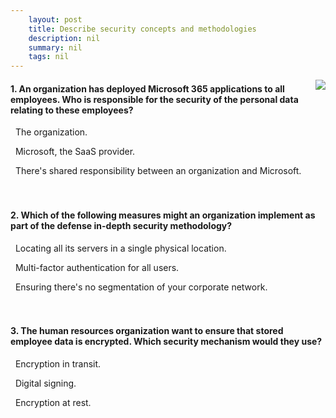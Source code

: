 ```yaml
---
    layout: post
    title: Describe security concepts and methodologies 
    description: nil
    summary: nil
    tags: nil
---
```



 <a target="_blank" href="https://docs.microsoft.com/en-us/learn/modules/describe-security-concepts-methodologies/7-knowledge-check/"><i class="fas fa-external-link-alt"></i> </a>
 <img align="right" src="https://docs.microsoft.com/en-us/learn/achievements/describe-security-concepts-and-methodologies.svg">
####  1. An organization has deployed Microsoft 365 applications to all employees. Who is responsible for the security of the personal data relating to these employees?


<i class='fas fa-check-square' style='color: Dodgerblue;'></i> &nbsp;&nbsp;The organization.

<i class='far fa-square'></i> &nbsp;&nbsp;Microsoft, the SaaS provider.

<i class='far fa-square'></i> &nbsp;&nbsp;There's shared responsibility between an organization and Microsoft.
<br />
<br />
<br />

####  2. Which of the following measures might an organization implement as part of the defense in-depth security methodology?


<i class='far fa-square'></i> &nbsp;&nbsp;Locating all its servers in a single physical location.

<i class='fas fa-check-square' style='color: Dodgerblue;'></i> &nbsp;&nbsp;Multi-factor authentication for all users.

<i class='far fa-square'></i> &nbsp;&nbsp;Ensuring there's no segmentation of your corporate network.
<br />
<br />
<br />

####  3. The human resources organization want to ensure that stored employee data is encrypted. Which security mechanism would they use?


<i class='far fa-square'></i> &nbsp;&nbsp;Encryption in transit.

<i class='far fa-square'></i> &nbsp;&nbsp;Digital signing.

<i class='fas fa-check-square' style='color: Dodgerblue;'></i> &nbsp;&nbsp;Encryption at rest.
<br />
<br />
<br />

